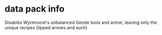 # data pack info
Disables Wyrmroost's unbalanced Geode tools and armor, leaving only the unique recipes (tipped arrows and such)
